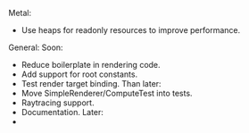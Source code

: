 Metal:
- Use heaps for readonly resources to improve performance.


General:
Soon:
- Reduce boilerplate in rendering code.
- Add support for root constants.
- Test render target binding.
Than later:
- Move SimpleRenderer/ComputeTest into tests.
- Raytracing support.
- Documentation.
Later:
- 